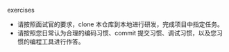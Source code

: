 exercises
- 请按照面试官的要求，clone 本仓库到本地进行研发，完成项目中指定任务。
- 请按照您日常认为合理的编码习惯、commit 提交习惯、调试习惯，以及您习惯的编程工具进行作答。